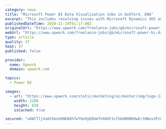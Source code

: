 ```yaml
---
category: news
title: "Microsoft Power BI Data Visualization Jobs in Ashford, ENG"
excerpt: "This includes resolving issues with Microsoft Dynamics 365 and Power BI and building additional relationships and dashboards on upon request. Please only apply if you are proficient with Dynamics 365 (development and support) and Power BI. I would like to ..."
publishedDateTime: 2020-11-19T01:17:00Z
originalUrl: "https://www.upwork.com/freelance-jobs/gb/microsoft-power-bi-data-visualization-in-ashford-eng/"
webUrl: "https://www.upwork.com/freelance-jobs/gb/microsoft-power-bi-data-visualization-in-ashford-eng/"
type: article
quality: 37
heat: 37
published: false

provider:
  name: Upwork
  domain: upwork.com

topics:
  - Power BI

images:
  - url: "https://www.upwork.com/static/marketing/ui/master/img/logo-1200x630.png"
    width: 1200
    height: 630
    isCached: true

secured: "u6WlTljXu025mxUUNEWXhfwT6o9yQ9UmfVX0GF1sfGb88M8D0w6r1HNxx1PzCXu8jD5wZ53TI0vQUy5RdpYEADZiGv63vozpgngFs6dsbuABNKurLh+PstwLTR8sRHW3YxfN7n9qry0Q10nOJH+z2RL8F6IvKWBX1rQhTO+op8zKNW+R1Wn/XdyKSmsuTGQFyfyF4f8kPmWBTMyEPJqR3V/k2viK36+HRO0euZ9vIn98LGglXT+N/c319+BTQjhXVCuuKacYiG5ZTDpRiMDT7u0WQAdJLP6L6ZUrffUaRZ+Pz+t0RuU+kWFtX0rDo8eNZFVGW+5P/RQJmz/x6ZRmkW60jUODGpvpDpn8dVQm4sw=;1q4W7tHOrUZ+ZOWVfZqZHw=="
---
```


